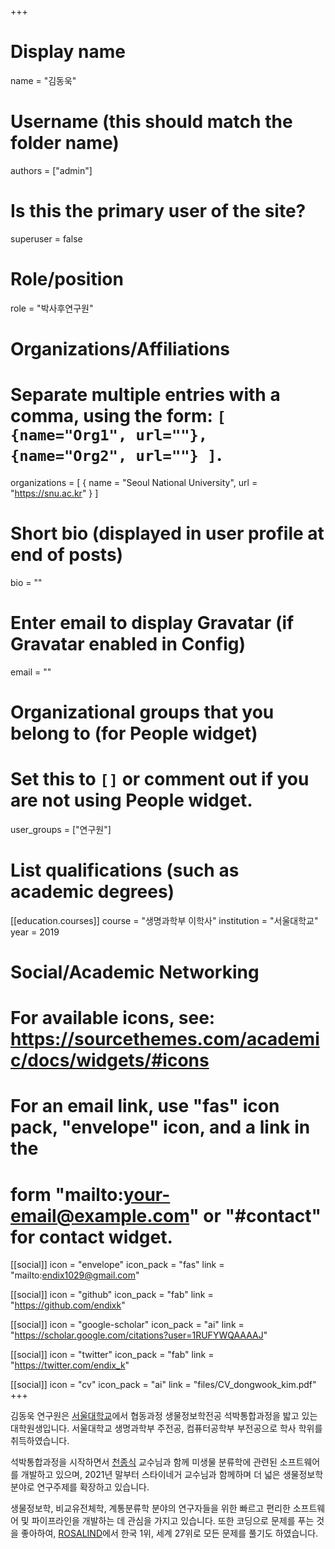 +++

# Display name
name = "김동욱"

# Username (this should match the folder name)
authors = ["admin"]

# Is this the primary user of the site?
superuser = false

# Role/position
role = "박사후연구원"

# Organizations/Affiliations
#   Separate multiple entries with a comma, using the form: `[ {name="Org1", url=""}, {name="Org2", url=""} ]`.
organizations = [ { name = "Seoul National University", url = "https://snu.ac.kr" } ]

# Short bio (displayed in user profile at end of posts)
bio = ""

# Enter email to display Gravatar (if Gravatar enabled in Config)
email = ""

# Organizational groups that you belong to (for People widget)
#   Set this to `[]` or comment out if you are not using People widget.
user_groups = ["연구원"]

# List qualifications (such as academic degrees)

[[education.courses]]
  course = "생명과학부 이학사"
  institution = "서울대학교"
  year = 2019
  
# Social/Academic Networking
# For available icons, see: https://sourcethemes.com/academic/docs/widgets/#icons
#   For an email link, use "fas" icon pack, "envelope" icon, and a link in the
#   form "mailto:your-email@example.com" or "#contact" for contact widget.

[[social]]
  icon = "envelope"
  icon_pack = "fas"
  link = "mailto:endix1029@gmail.com"
  
[[social]]
  icon = "github"
  icon_pack = "fab"
  link = "https://github.com/endixk"
  
[[social]]
  icon = "google-scholar"
  icon_pack = "ai"
  link = "https://scholar.google.com/citations?user=1RUFYWQAAAAJ"

[[social]]
  icon = "twitter"
  icon_pack = "fab"
  link = "https://twitter.com/endix_k"

[[social]]
  icon = "cv"
  icon_pack = "ai"
  link = "files/CV_dongwook_kim.pdf"
+++

김동욱 연구원은 [서울대학교](http://ipbi.snu.ac.kr)에서 협동과정 생물정보학전공 석박통합과정을 밟고 있는 대학원생입니다. 서울대학교 생명과학부 주전공, 컴퓨터공학부 부전공으로 학사 학위를 취득하였습니다.

석박통합과정을 시작하면서 [천종식](https://help.ezbiocloud.net/staff-jon-jongsik-chun-korean/) 교수님과 함께 미생물 분류학에 관련된 소프트웨어를 개발하고 있으며, 2021년 말부터 스타이네거 교수님과 함께하며 더 넓은 생물정보학 분야로 연구주제를 확장하고 있습니다.

생물정보학, 비교유전체학, 계통분류학 분야의 연구자들을 위한 빠르고 편리한 소프트웨어 및 파이프라인을 개발하는 데 관심을 가지고 있습니다. 또한 코딩으로 문제를 푸는 것을 좋아하여, [ROSALIND](https://rosalind.info/users/endix1029/)에서 한국 1위, 세계 27위로 모든 문제를 풀기도 하였습니다.
